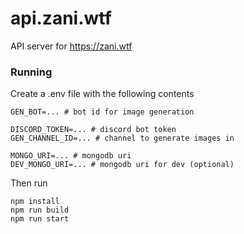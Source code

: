 # api.zani.wtf

API server for https://zani.wtf

### Running

Create a .env file with the following contents

```dotenv
GEN_BOT=... # bot id for image generation

DISCORD_TOKEN=... # discord bot token
GEN_CHANNEL_ID=... # channel to generate images in

MONGO_URI=... # mongodb uri
DEV_MONGO_URI=... # mongodb uri for dev (optional)
```

Then run

```shell
npm install
npm run build
npm run start
```